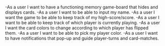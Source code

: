 -As a user I want to have a functioning memory game-board that hides and displays cards.
-As a user I want to be able to input my name.
-As a user I want the game to be able to keep track of my high-score/score.
-As a user I want to be able to keep track of which player is currently playing.
-As a user I want the card colors to change according to which player has flipped them.
-As a user I want to be able to pick my player color.
-As a user I want to have notifications that pop-up and guide player-turns and card-matches.
